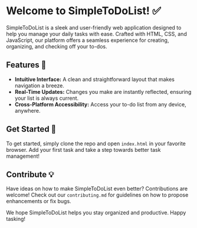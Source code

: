 # Welcome to SimpleToDoList! ✅

SimpleToDoList is a sleek and user-friendly web application designed to help you manage your daily tasks with ease. Crafted with HTML, CSS, and JavaScript, our platform offers a seamless experience for creating, organizing, and checking off your to-dos.

## Features 🚀
- **Intuitive Interface:** A clean and straightforward layout that makes navigation a breeze.
- **Real-Time Updates:** Changes you make are instantly reflected, ensuring your list is always current.
- **Cross-Platform Accessibility:** Access your to-do list from any device, anywhere.

## Get Started 🌟
To get started, simply clone the repo and open `index.html` in your favorite browser. Add your first task and take a step towards better task management!

## Contribute 💡
Have ideas on how to make SimpleToDoList even better? Contributions are welcome! Check out our `contributing.md` for guidelines on how to propose enhancements or fix bugs.

We hope SimpleToDoList helps you stay organized and productive. Happy tasking!
